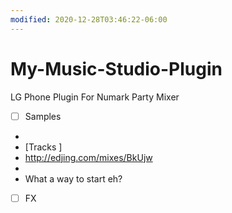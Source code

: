 ```yaml
---
modified: 2020-12-28T03:46:22-06:00
---
```


# My-Music-Studio-Plugin

LG Phone Plugin For Numark Party Mixer
- [ ] Samples
- 
- [Tracks ] 
- http://edjing.com/mixes/BkUjw
- 
- What a way to start eh? 
- [ ] FX
